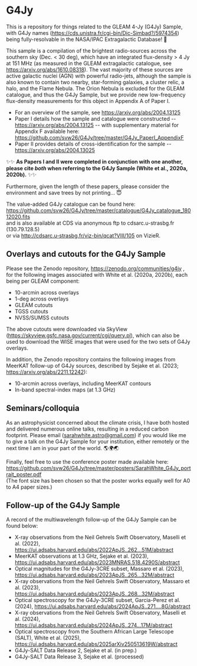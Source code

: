# G4Jy

This is a repository for things related to the GLEAM 4-Jy (G4Jy) Sample, with G4Jy names (https://cds.unistra.fr/cgi-bin/Dic-Simbad?/5974354) being fully-resolvable in the NASA/IPAC Extragalactic Database! :tada: 

This sample is a compilation of the brightest radio-sources across the southern sky (Dec. < 30 deg), which have an integrated flux-density > 4 Jy at 151 MHz (as measured in the GLEAM extragalactic catalogue, see https://arxiv.org/abs/1610.08318). The vast majority of these sources are active galactic nuclei (AGN) with powerful radio-jets, although the sample is also known to contain two nearby, star-forming galaxies, a cluster relic, a halo, and the Flame Nebula. The Orion Nebula is excluded for the GLEAM catalogue, and thus the G4Jy Sample, but we provide new low-frequency flux-density measurements for this object in Appendix A of Paper I.

* For an overview of the sample, see https://arxiv.org/abs/2004.13125
* Paper I details how the sample and catalogue were constructed -- https://arxiv.org/abs/2004.13125 -- with supplementary material for Appendix F available here: https://github.com/svw26/G4Jy/tree/master/G4Jy_PaperI_AppendixF
* Paper II provides details of cross-identification for the sample -- https://arxiv.org/abs/2004.13025 

:sparkles::sparkles: **As Papers I and II were completed in conjunction with one another, please cite _both_ when referring to the G4Jy Sample (White et al., 2020a, 2020b).** :sparkles::sparkles: 

Furthermore, given the length of these papers, please consider the environment and save trees by not printing... :innocent:

The value-added G4Jy catalogue can be found here: \
https://github.com/svw26/G4Jy/tree/master/catalogue/G4Jy_catalogue_18012020.fits \
and is also available at CDS via anonymous ftp to cdsarc.u-strasbg.fr (130.79.128.5) \
or via http://cdsarc.u-strasbg.fr/viz-bin/qcat?VIII/105 on VizieR. 

## Overlays and cutouts for the G4Jy Sample

Please see the Zenodo repository, https://zenodo.org/communities/g4jy ,
for the following images associated with White et al. (2020a, 2020b), each being per GLEAM component:
* 10-arcmin across overlays
* 1-deg across overlays
* GLEAM cutouts
* TGSS cutouts
* NVSS/SUMSS cutouts

The above cutouts were downloaded via SkyView (https://skyview.gsfc.nasa.gov/current/cgi/query.pl), which can also be used to download the WISE images that were used for the two sets of G4Jy overlays.

In addition, the Zenodo repository contains the following images from MeerKAT follow-up of G4Jy sources, described by Sejake et al. (2023; https://arxiv.org/abs/2211.12242):
* 10-arcmin across overlays, including MeerKAT contours
* In-band spectral-index maps (at 1.3 GHz) 


## Seminars/colloquia

As an astrophysicist concerned about the climate crisis, I have both hosted and delivered numerous online talks, resulting in a reduced carbon footprint. Please email (sarahwhite.astro@gmail.com) if you would like me to give a talk on the G4Jy Sample for your institution, either remotely or the next time I am in your part of the world. :earth_americas::earth_africa::earth_asia:

Finally, feel free to use the conference poster made available here: \
https://github.com/svw26/G4Jy/tree/master/posters/SarahWhite_G4Jy_portrait_poster.pdf \
(The font size has been chosen so that the poster works equally well for A0 to A4 paper sizes.)


## Follow-up of the G4Jy Sample

A record of the multiwavelength follow-up of the G4Jy Sample can be found below:

* X-ray observations from the Neil Gehrels Swift Observatory, Maselli et al. (2022), https://ui.adsabs.harvard.edu/abs/2022ApJS..262...51M/abstract
* MeerKAT observations at 1.3 GHz, Sejake et al. (2023), https://ui.adsabs.harvard.edu/abs/2023MNRAS.518.4290S/abstract
* Optical magnitudes for the G4Jy-3CRE subset, Massaro et al. (2023), https://ui.adsabs.harvard.edu/abs/2023ApJS..265...32M/abstract
* X-ray observations from the Neil Gehrels Swift Observatory, Massaro et al. (2023), https://ui.adsabs.harvard.edu/abs/2023ApJS..268...32M/abstract
* Optical spectroscopy for the G4Jy-3CRE subset, Garcia-Perez et al. (2024), https://ui.adsabs.harvard.edu/abs/2024ApJS..271....8G/abstract
* X-ray observations from the Neil Gehrels Swift Observatory, Maselli et al. (2024), https://ui.adsabs.harvard.edu/abs/2024ApJS..274...17M/abstract
* Optical spectroscopy from the Southern African Large Telescope (SALT), White et al. (2025), https://ui.adsabs.harvard.edu/abs/2025arXiv250513619W/abstract
* G4Jy-SALT Data Release 2, Sejake et al. (in prep.)
* G4Jy-SALT Data Release 3, Sejake et al. (processed)

 


  


